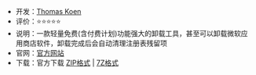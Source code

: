 - 开发：[Thomas Koen](https://geekuninstaller.com/about)
- 评价：⭐⭐⭐⭐⭐
- 说明：一款轻量免费(含付费计划)功能强大的卸载工具，甚至可以卸载微软应用商店软件，卸载完成后会自动清理注册表残留项
- 官网：[官方网站](https://geekuninstaller.com/download?version=1.5.2.165)
- 下载：官方下载 [ZIP格式](https://geekuninstaller.com/geek.zip) | [7Z格式](https://geekuninstaller.com/geek.7z)
